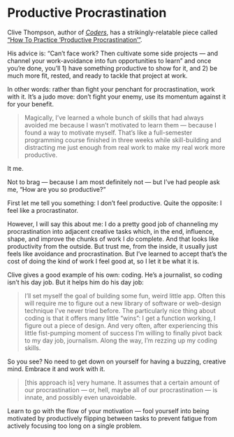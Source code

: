 # Productive Procrastination

Clive Thompson, author of [_Coders_](https://blog.jim-nielsen.com/2020/notes-coders/), has a strikingly-relatable piece called [“How To Practice ‘Productive Procrastination’”](https://clivethompson.medium.com/how-to-practice-productive-procrastination-e2522247bd07).

His advice is: “Can’t face work? Then cultivate some side projects — and channel your work-avoidance into fun opportunities to learn” and once you’re done, you’ll 1) have something productive to show for it, and 2) be much more fit, rested, and ready to tackle that project at work. 

In other words: rather than fight your penchant for procrastination, work with it. It’s a judo move: don’t fight your enemy, use its momentum against it for your benefit. 

> Magically, I’ve learned a whole bunch of skills that had always avoided me because I wasn’t motivated to learn them — because I found a way to motivate myself. That’s like a full-semester programming course finished in three weeks while skill-building and distracting me just enough from real work to make my real work more productive.

It me.

Not to brag — because I am most definitely not — but I’ve had people ask me, “How are you so productive?”

First let me tell you something: I don’t feel productive. Quite the opposite: I feel like a procrastinator.

However, I will say this about me: I do a pretty good job of channeling my procrastination into adjacent creative tasks which, in the end, influence, shape, and improve the chunks of work I _do_ complete. And that looks like productivity from the outside. But trust me, from the inside, it usually just feels like avoidance and procrastination. But I’ve learned to accept that’s the cost of doing the kind of work I feel good at, so I let it be what it is.

Clive gives a good example of his own: coding. He’s a journalist, so coding isn’t his day job. But it helps him do his day job:

> I’ll set myself the goal of building some fun, weird little app. Often this will require me to figure out a new library of software or web-design technique I’ve never tried before. The particularly nice thing about coding is that it offers many little “wins”: I get a function working, I figure out a piece of design. And very often, after experiencing this little fist-pumping moment of success I’m willing to finally pivot back to my day job, journalism. Along the way, I’m rezzing up my coding skills.

So you see? No need to get down on yourself for having a buzzing, creative mind. Embrace it and work with it.

> [this approach is] very humane. It assumes that a certain amount of our procrastination — or, hell, maybe all of our procrastination — is innate, and possibly even unavoidable.

Learn to go with the flow of your motivation — fool yourself into being motivated by productively flipping between tasks to prevent fatigue from actively focusing too long on a single problem.